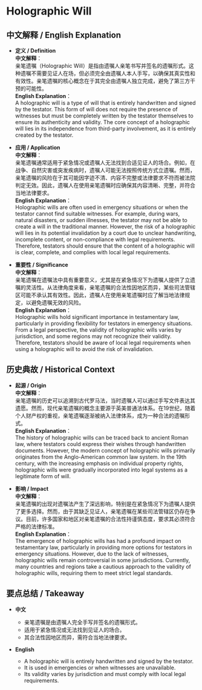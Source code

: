# Holographic Will

## 中文解释 / English Explanation

* **定义 / Definition**  
  **中文解释**：  
  亲笔遗嘱（Holographic Will）是指由遗嘱人亲笔书写并签名的遗嘱形式。这种遗嘱不需要见证人在场，但必须完全由遗嘱人本人手写，以确保其真实性和有效性。亲笔遗嘱的核心概念在于其完全由遗嘱人独立完成，避免了第三方干预的可能性。  
  **English Explanation**：  
  A holographic will is a type of will that is entirely handwritten and signed by the testator. This form of will does not require the presence of witnesses but must be completely written by the testator themselves to ensure its authenticity and validity. The core concept of a holographic will lies in its independence from third-party involvement, as it is entirely created by the testator.

* **应用 / Application**  
  **中文解释**：  
  亲笔遗嘱通常适用于紧急情况或遗嘱人无法找到合适见证人的场合。例如，在战争、自然灾害或突发疾病时，遗嘱人可能无法按照传统方式立遗嘱。然而，亲笔遗嘱的风险在于其可能因字迹不清、内容不完整或法律要求不符而被法院判定无效。因此，遗嘱人在使用亲笔遗嘱时应确保其内容清晰、完整，并符合当地法律要求。  
  **English Explanation**：  
  Holographic wills are often used in emergency situations or when the testator cannot find suitable witnesses. For example, during wars, natural disasters, or sudden illnesses, the testator may not be able to create a will in the traditional manner. However, the risk of a holographic will lies in its potential invalidation by a court due to unclear handwriting, incomplete content, or non-compliance with legal requirements. Therefore, testators should ensure that the content of a holographic will is clear, complete, and complies with local legal requirements.

* **重要性 / Significance**  
  **中文解释**：  
  亲笔遗嘱在遗嘱法中具有重要意义，尤其是在紧急情况下为遗嘱人提供了立遗嘱的灵活性。从法律角度来看，亲笔遗嘱的合法性因地区而异，某些司法管辖区可能不承认其有效性。因此，遗嘱人在使用亲笔遗嘱时应了解当地法律规定，以避免遗嘱无效的风险。  
  **English Explanation**：  
  Holographic wills hold significant importance in testamentary law, particularly in providing flexibility for testators in emergency situations. From a legal perspective, the validity of holographic wills varies by jurisdiction, and some regions may not recognize their validity. Therefore, testators should be aware of local legal requirements when using a holographic will to avoid the risk of invalidation.

## 历史典故 / Historical Context

* **起源 / Origin**  
  **中文解释**：  
  亲笔遗嘱的历史可以追溯到古代罗马法，当时遗嘱人可以通过手写文件表达其遗愿。然而，现代亲笔遗嘱的概念主要源于英美普通法体系。在19世纪，随着个人财产权的重视，亲笔遗嘱逐渐被纳入法律体系，成为一种合法的遗嘱形式。  
  **English Explanation**：  
  The history of holographic wills can be traced back to ancient Roman law, where testators could express their wishes through handwritten documents. However, the modern concept of holographic wills primarily originates from the Anglo-American common law system. In the 19th century, with the increasing emphasis on individual property rights, holographic wills were gradually incorporated into legal systems as a legitimate form of will.

* **影响 / Impact**  
  **中文解释**：  
  亲笔遗嘱的出现对遗嘱法产生了深远影响，特别是在紧急情况下为遗嘱人提供了更多选择。然而，由于其缺乏见证人，亲笔遗嘱在某些司法管辖区仍存在争议。目前，许多国家和地区对亲笔遗嘱的合法性持谨慎态度，要求其必须符合严格的法律标准。  
  **English Explanation**：  
  The emergence of holographic wills has had a profound impact on testamentary law, particularly in providing more options for testators in emergency situations. However, due to the lack of witnesses, holographic wills remain controversial in some jurisdictions. Currently, many countries and regions take a cautious approach to the validity of holographic wills, requiring them to meet strict legal standards.

## 要点总结 / Takeaway

* **中文**  
  - 亲笔遗嘱是由遗嘱人完全手写并签名的遗嘱形式。  
  - 适用于紧急情况或无法找到见证人的场合。  
  - 其合法性因地区而异，需符合当地法律要求。

* **English**  
  - A holographic will is entirely handwritten and signed by the testator.  
  - It is used in emergencies or when witnesses are unavailable.  
  - Its validity varies by jurisdiction and must comply with local legal requirements.